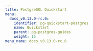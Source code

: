 ```yaml
---
title: PostgreSQL Quickstart
menu:
  docs_v0.13.0-rc.0:
    identifier: pg-quickstart-postgres
    name: Quickstart
    parent: pg-postgres-guides
    weight: 15
menu_name: docs_v0.13.0-rc.0
---
```

